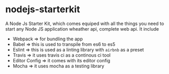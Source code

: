 # nodejs-starterkit
A Node Js Starter Kit, which comes equiped with all the things you need to start any Node JS application wheather api, complete web api. It include

* Webpack => for bundling the app
* Babel => this is used to transpile from es6 to es5
* Eslint => this is used as a linting library with `airbnb` as a preset
* Travis => it uses travis ci as a continous ci tool
* Editor Config => it comes with its editor config
* Mocha => it uses mocha as a testing library